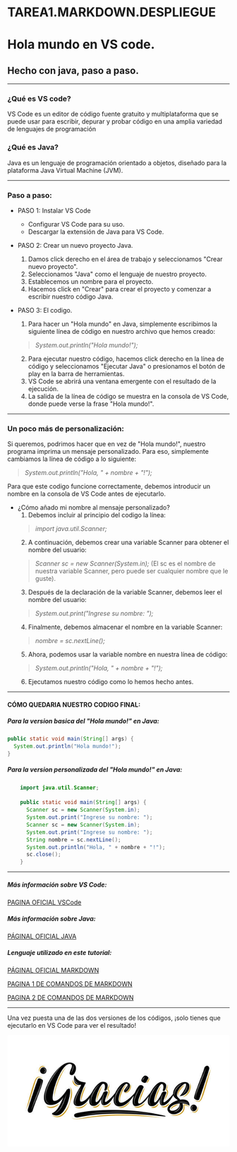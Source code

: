 # TAREA1.MARKDOWN.DESPLIEGUE

# Hola mundo en VS code.

## Hecho con java, paso a paso.

---
### ¿Qué es VS code?
VS Code es un editor de código fuente gratuito y multiplataforma que se puede usar para escribir, depurar y probar código en una amplia variedad de lenguajes de programación
   
### ¿Qué es Java?
Java es un lenguaje de programación orientado a objetos, diseñado para la plataforma Java Virtual Machine (JVM).

--- 
### Paso a paso:

* PASO 1: Instalar VS Code
  * Configurar VS Code para su uso.
  * Descargar la extensión de Java para VS Code.
    
* PASO 2: Crear un nuevo proyecto Java.
  1. Damos click derecho en el área de trabajo y seleccionamos "Crear nuevo proyecto".
  2. Seleccionamos "Java" como el lenguaje de nuestro proyecto.
  3. Establecemos un nombre para el proyecto.
  4. Hacemos click en "Crear" para crear el proyecto y comenzar a escribir nuestro código Java.
     
* PASO 3: El codigo.
  1. Para hacer un "Hola mundo" en Java, simplemente escribimos la siguiente línea de código en nuestro archivo que hemos creado:
    > *System.out.println("Hola mundo!");*
  2. Para ejecutar nuestro código, hacemos click derecho en la línea de código y seleccionamos "Ejecutar Java" o presionamos el botón de play en la barra de herramientas.
  3. VS Code se abrirá una ventana emergente con el resultado de la ejecución.
  4. La salida de la línea de código se muestra en la consola de VS Code, donde puede verse la frase "Hola mundo!".

---
### Un poco más de personalización:
Si queremos, podrimos hacer que en vez de "Hola mundo!", nuestro programa imprima un mensaje personalizado. Para eso, simplemente cambiamos la línea de código a lo siguiente:
> *System.out.println("Hola, " + nombre + "!");*

Para que este codigo funcione correctamente, debemos introducir un nombre en la consola de VS Code antes de ejecutarlo.

* ¿Cómo añado mi nombre al mensaje personalizado?
    1. Debemos incluir al principio del codigo la línea: 
    > *import java.util.Scanner;* 
    2. A continuación, debemos crear una variable Scanner para obtener el nombre del usuario:
    > *Scanner sc = new Scanner(System.in);* (El sc es el nombre de nuestra variable Scanner, pero puede ser cualquier nombre que le guste).
    3. Después de la declaración de la variable Scanner, debemos leer el nombre del usuario:
    > *System.out.print("Ingrese su nombre: ");*
    4. Finalmente, debemos almacenar el nombre en la variable Scanner:
    > *nombre = sc.nextLine();*
    5. Ahora, podemos usar la variable nombre en nuestra línea de código:
    > *System.out.println("Hola, " + nombre + "!");*
    6. Ejecutamos nuestro código como lo hemos hecho antes.

---

#### CÓMO QUEDARIA NUESTRO CODIGO FINAL:

##### Para la version basica del "Hola mundo!" en Java:

  ```JAVA
  public static void main(String[] args) {
    System.out.println("Hola mundo!");
  }
  ```

##### Para la version personalizada del "Hola mundo!" en Java:

```JAVA
    import java.util.Scanner;

    public static void main(String[] args) {
      Scanner sc = new Scanner(System.in);
      System.out.print("Ingrese su nombre: ");
      Scanner sc = new Scanner(System.in);
      System.out.print("Ingrese su nombre: ");
      String nombre = sc.nextLine();
      System.out.println("Hola, " + nombre + "!");
      sc.close();
    }
   ``` 
---
##### Más información sobre VS Code:
[PAGINA OFICIAL VSCode](https://code.visualstudio.com/)

##### Más información sobre Java:
[PÁGINAL OFICIAL JAVA](https://www.java.com/es/)

##### Lenguaje utilizado en este tutorial:
[PÁGINAL OFICIAL MARKDOWN](https://markdown.es/)

[PAGINA 1 DE COMANDOS DE MARKDOWN](https://www.markdownguide.org/cheat-sheet/)

[PAGINA 2 DE COMANDOS DE MARKDOWN](https://markdown.es/sintaxis-markdown/)

---


Una vez puesta una de las dos versiones de los códigos, ¡solo tienes que ejecutarlo en VS Code para ver el resultado!

![Despedida](https://github.com/Stephyshere/TAREA1.MARKDOWN.DESPLIEGUE/blob/main/Imagenes/Gracias.jpg)
